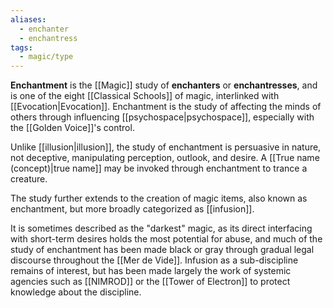 ```yaml
---
aliases:
  - enchanter
  - enchantress
tags:
  - magic/type
---
```


**Enchantment** is the [[Magic]] study of **enchanters** or **enchantresses**, and is one of the eight [[Classical Schools]] of magic, interlinked with [[Evocation|Evocation]]. Enchantment is the study of affecting the minds of others through influencing [[psychospace|psychospace]], especially with the [[Golden Voice]]'s control. 

Unlike [[illusion|illusion]], the study of enchantment is persuasive in nature, not deceptive, manipulating perception, outlook, and desire. A [[True name (concept)|true name]] may be invoked through enchantment to trance a creature. 

The study further extends to the creation of magic items, also known as enchantment, but more broadly categorized as [[infusion]].

It is sometimes described as the "darkest" magic, as its direct interfacing with short-term desires holds the most potential for abuse, and much of the study of enchantment has been made black or gray through gradual legal discourse throughout the [[Mer de Vide]]. Infusion as a sub-discipline remains of interest, but has been made largely the work of systemic agencies such as [[NIMROD]] or the [[Tower of Electron]] to protect knowledge about the discipline.